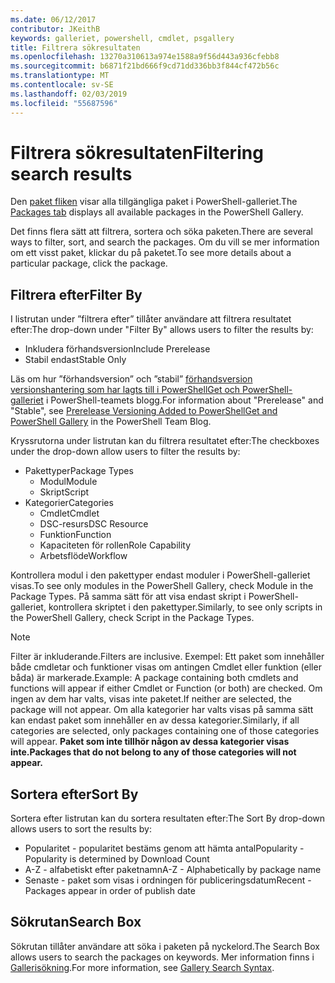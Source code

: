 ```yaml
---
ms.date: 06/12/2017
contributor: JKeithB
keywords: galleriet, powershell, cmdlet, psgallery
title: Filtrera sökresultaten
ms.openlocfilehash: 13270a310613a974e1588a9f56d443a936cfebb8
ms.sourcegitcommit: b6871f21bd666f9cd71dd336bb3f844cf472b56c
ms.translationtype: MT
ms.contentlocale: sv-SE
ms.lasthandoff: 02/03/2019
ms.locfileid: "55687596"
---
```

# <a name="filtering-search-results"></a><span data-ttu-id="ea745-103">Filtrera sökresultaten</span><span class="sxs-lookup"><span data-stu-id="ea745-103">Filtering search results</span></span>

<span data-ttu-id="ea745-104">Den [paket fliken](https://www.powershellgallery.com/packages) visar alla tillgängliga paket i PowerShell-galleriet.</span><span class="sxs-lookup"><span data-stu-id="ea745-104">The [Packages tab](https://www.powershellgallery.com/packages) displays all available packages in the PowerShell Gallery.</span></span>

<span data-ttu-id="ea745-105">Det finns flera sätt att filtrera, sortera och söka paketen.</span><span class="sxs-lookup"><span data-stu-id="ea745-105">There are several ways to filter, sort, and search the packages.</span></span>
<span data-ttu-id="ea745-106">Om du vill se mer information om ett visst paket, klickar du på paketet.</span><span class="sxs-lookup"><span data-stu-id="ea745-106">To see more details about a particular package, click the package.</span></span>

## <a name="filter-by"></a><span data-ttu-id="ea745-107">Filtrera efter</span><span class="sxs-lookup"><span data-stu-id="ea745-107">Filter By</span></span>

<span data-ttu-id="ea745-108">I listrutan under ”filtrera efter” tillåter användare att filtrera resultatet efter:</span><span class="sxs-lookup"><span data-stu-id="ea745-108">The drop-down under "Filter By" allows users to filter the results by:</span></span>
- <span data-ttu-id="ea745-109">Inkludera förhandsversion</span><span class="sxs-lookup"><span data-stu-id="ea745-109">Include Prerelease</span></span>
- <span data-ttu-id="ea745-110">Stabil endast</span><span class="sxs-lookup"><span data-stu-id="ea745-110">Stable Only</span></span>

<span data-ttu-id="ea745-111">Läs om hur ”förhandsversion” och ”stabil” [förhandsversion versionshantering som har lagts till i PowerShellGet och PowerShell-galleriet](https://blogs.msdn.microsoft.com/powershell/2017/12/05/prerelease-versioning-added-to-powershellget-and-powershell-gallery/) i PowerShell-teamets blogg.</span><span class="sxs-lookup"><span data-stu-id="ea745-111">For information about "Prerelease" and "Stable", see [Prerelease Versioning Added to PowerShellGet and PowerShell Gallery](https://blogs.msdn.microsoft.com/powershell/2017/12/05/prerelease-versioning-added-to-powershellget-and-powershell-gallery/) in the PowerShell Team Blog.</span></span>

<span data-ttu-id="ea745-112">Kryssrutorna under listrutan kan du filtrera resultatet efter:</span><span class="sxs-lookup"><span data-stu-id="ea745-112">The checkboxes under the drop-down allow users to filter the results by:</span></span>
- <span data-ttu-id="ea745-113">Pakettyper</span><span class="sxs-lookup"><span data-stu-id="ea745-113">Package Types</span></span>
  - <span data-ttu-id="ea745-114">Modul</span><span class="sxs-lookup"><span data-stu-id="ea745-114">Module</span></span>
  - <span data-ttu-id="ea745-115">Skript</span><span class="sxs-lookup"><span data-stu-id="ea745-115">Script</span></span>
- <span data-ttu-id="ea745-116">Kategorier</span><span class="sxs-lookup"><span data-stu-id="ea745-116">Categories</span></span>
  - <span data-ttu-id="ea745-117">Cmdlet</span><span class="sxs-lookup"><span data-stu-id="ea745-117">Cmdlet</span></span>
  - <span data-ttu-id="ea745-118">DSC-resurs</span><span class="sxs-lookup"><span data-stu-id="ea745-118">DSC Resource</span></span>
  - <span data-ttu-id="ea745-119">Funktion</span><span class="sxs-lookup"><span data-stu-id="ea745-119">Function</span></span>
  - <span data-ttu-id="ea745-120">Kapaciteten för rollen</span><span class="sxs-lookup"><span data-stu-id="ea745-120">Role Capability</span></span>
  - <span data-ttu-id="ea745-121">Arbetsflöde</span><span class="sxs-lookup"><span data-stu-id="ea745-121">Workflow</span></span>

<span data-ttu-id="ea745-122">Kontrollera modul i den pakettyper endast moduler i PowerShell-galleriet visas.</span><span class="sxs-lookup"><span data-stu-id="ea745-122">To see only modules in the PowerShell Gallery, check Module in the Package Types.</span></span>
<span data-ttu-id="ea745-123">På samma sätt för att visa endast skript i PowerShell-galleriet, kontrollera skriptet i den pakettyper.</span><span class="sxs-lookup"><span data-stu-id="ea745-123">Similarly, to see only scripts in the PowerShell Gallery, check Script in the Package Types.</span></span>

> [!NOTE]
> <span data-ttu-id="ea745-124">Filter är inkluderande.</span><span class="sxs-lookup"><span data-stu-id="ea745-124">Filters are inclusive.</span></span>
> <span data-ttu-id="ea745-125">Exempel: Ett paket som innehåller både cmdletar och funktioner visas om antingen Cmdlet eller funktion (eller båda) är markerade.</span><span class="sxs-lookup"><span data-stu-id="ea745-125">Example: A package containing both cmdlets and functions will appear if either Cmdlet or Function (or both) are checked.</span></span>
> <span data-ttu-id="ea745-126">Om ingen av dem har valts, visas inte paketet.</span><span class="sxs-lookup"><span data-stu-id="ea745-126">If neither are selected, the package will not appear.</span></span>
> <span data-ttu-id="ea745-127">Om alla kategorier har valts visas på samma sätt kan endast paket som innehåller en av dessa kategorier.</span><span class="sxs-lookup"><span data-stu-id="ea745-127">Similarly, if all categories are selected, only packages containing one of those categories will appear.</span></span>
> <span data-ttu-id="ea745-128">**Paket som inte tillhör någon av dessa kategorier visas inte.**</span><span class="sxs-lookup"><span data-stu-id="ea745-128">**Packages that do not belong to any of those categories will not appear.**</span></span>

## <a name="sort-by"></a><span data-ttu-id="ea745-129">Sortera efter</span><span class="sxs-lookup"><span data-stu-id="ea745-129">Sort By</span></span>

<span data-ttu-id="ea745-130">Sortera efter listrutan kan du sortera resultaten efter:</span><span class="sxs-lookup"><span data-stu-id="ea745-130">The Sort By drop-down allows users to sort the results by:</span></span>
- <span data-ttu-id="ea745-131">Popularitet - popularitet bestäms genom att hämta antal</span><span class="sxs-lookup"><span data-stu-id="ea745-131">Popularity - Popularity is determined by Download Count</span></span>
- <span data-ttu-id="ea745-132">A-Z - alfabetiskt efter paketnamn</span><span class="sxs-lookup"><span data-stu-id="ea745-132">A-Z - Alphabetically by package name</span></span>
- <span data-ttu-id="ea745-133">Senaste - paket som visas i ordningen för publiceringsdatum</span><span class="sxs-lookup"><span data-stu-id="ea745-133">Recent - Packages appear in order of publish date</span></span>

## <a name="search-box"></a><span data-ttu-id="ea745-134">Sökrutan</span><span class="sxs-lookup"><span data-stu-id="ea745-134">Search Box</span></span>

<span data-ttu-id="ea745-135">Sökrutan tillåter användare att söka i paketen på nyckelord.</span><span class="sxs-lookup"><span data-stu-id="ea745-135">The Search Box allows users to search the packages on keywords.</span></span>
<span data-ttu-id="ea745-136">Mer information finns i [Gallerisökning](search-syntax.md).</span><span class="sxs-lookup"><span data-stu-id="ea745-136">For more information, see [Gallery Search Syntax](search-syntax.md).</span></span>
